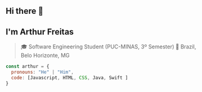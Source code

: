 ## Hi there 👋
## I'm Arthur Freitas

>🎓 Software Engineering Student (PUC-MINAS, 3º Semester)
>📍  Brazil, Belo Horizonte, MG

```javascript
const arthur = {
  pronouns: "He" | "Him",
  code: [Javascript, HTML, CSS, Java, Swift ]
}
```
